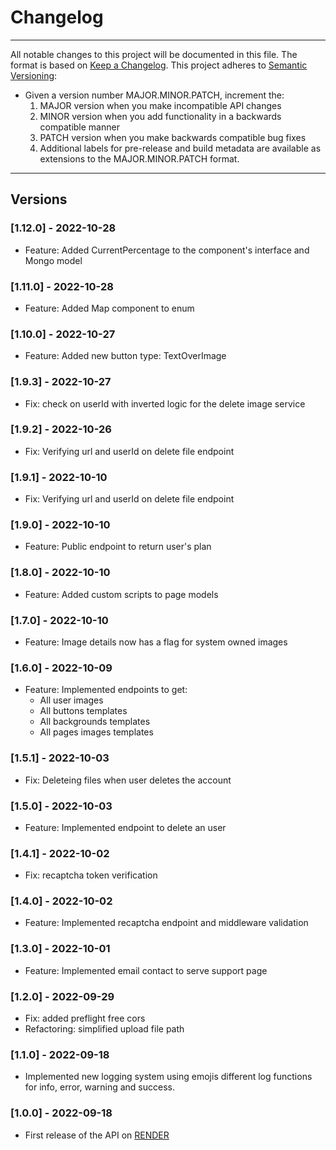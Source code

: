 # Changelog

---

All notable changes to this project will be documented in this file.
The format is based on [Keep a Changelog](https://keepachangelog.com/en/1.0.0/).
This project adheres to [Semantic Versioning](https://semver.org/spec/v2.0.0.html):

- Given a version number MAJOR.MINOR.PATCH, increment the:
  1. MAJOR version when you make incompatible API changes
  2. MINOR version when you add functionality in a backwards compatible manner
  3. PATCH version when you make backwards compatible bug fixes
  4. Additional labels for pre-release and build metadata are available as extensions to the MAJOR.MINOR.PATCH format.

---

## Versions

### [1.12.0] - 2022-10-28

- Feature: Added CurrentPercentage to the component's interface and Mongo model

### [1.11.0] - 2022-10-28

- Feature: Added Map component to enum

### [1.10.0] - 2022-10-27

- Feature: Added new button type: TextOverImage

### [1.9.3] - 2022-10-27

- Fix: check on userId with inverted logic for the delete image service

### [1.9.2] - 2022-10-26

- Fix: Verifying url and userId on delete file endpoint

### [1.9.1] - 2022-10-10

- Fix: Verifying url and userId on delete file endpoint

### [1.9.0] - 2022-10-10

- Feature: Public endpoint to return user's plan

### [1.8.0] - 2022-10-10

- Feature: Added custom scripts to page models

### [1.7.0] - 2022-10-10

- Feature: Image details now has a flag for system owned images

### [1.6.0] - 2022-10-09

- Feature: Implemented endpoints to get:
  - All user images
  - All buttons templates
  - All backgrounds templates
  - All pages images templates

### [1.5.1] - 2022-10-03

- Fix: Deleteing files when user deletes the account

### [1.5.0] - 2022-10-03

- Feature: Implemented endpoint to delete an user

### [1.4.1] - 2022-10-02

- Fix: recaptcha token verification

### [1.4.0] - 2022-10-02

- Feature: Implemented recaptcha endpoint and middleware validation

### [1.3.0] - 2022-10-01

- Feature: Implemented email contact to serve support page

### [1.2.0] - 2022-09-29

- Fix: added preflight free cors
- Refactoring: simplified upload file path

### [1.1.0] - 2022-09-18

- Implemented new logging system using emojis different log functions for info, error, warning and success.

### [1.0.0] - 2022-09-18

- First release of the API on [RENDER](https://www.render.com)
